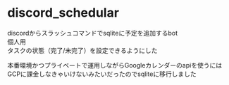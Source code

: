 # discord_schedular
discordからスラッシュコマンドでsqliteに予定を追加するbot  
個人用  
タスクの状態（完了/未完了）を設定できるようにした
  
本番環境かつプライベートで運用しながらGoogleカレンダーのapiを使うにはGCPに課金しなきゃいけないみたいだったのでsqliteに移行しました
